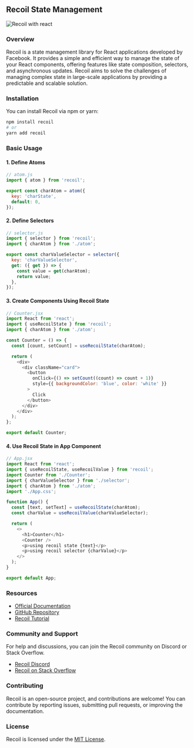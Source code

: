 ## Recoil State Management
![Recoil with react](https://th.bing.com/th/id/OIP.veejFWIyo52F36DNzMvgZgHaCn?rs=1&pid=ImgDetMain)
### Overview

Recoil is a state management library for React applications developed by Facebook. It provides a simple and efficient way to manage the state of your React components, offering features like state composition, selectors, and asynchronous updates. Recoil aims to solve the challenges of managing complex state in large-scale applications by providing a predictable and scalable solution.

### Installation

You can install Recoil via npm or yarn:

```bash
npm install recoil
# or
yarn add recoil
```

### Basic Usage

#### 1. Define Atoms

```javascript
// atom.js
import { atom } from 'recoil';

export const charAtom = atom({
  key: 'charState',
  default: 0,
});
```

#### 2. Define Selectors

```javascript
// selector.js
import { selector } from 'recoil';
import { charAtom } from './atom';

export const charValueSelector = selector({
  key: 'charValueSelector',
  get: ({ get }) => {
    const value = get(charAtom);
    return value;
  },
});
```

#### 3. Create Components Using Recoil State

```javascript
// Counter.jsx
import React from 'react';
import { useRecoilState } from 'recoil';
import { charAtom } from './atom';

const Counter = () => {
  const [count, setCount] = useRecoilState(charAtom);

  return (
    <div>
      <div className="card">
        <button
          onClick={() => setCount((count) => count + 1)}
          style={{ backgroundColor: 'blue', color: 'white' }}
        >
          Click
        </button>
      </div>
    </div>
  );
};

export default Counter;
```

#### 4. Use Recoil State in App Component

```javascript
// App.jsx
import React from 'react';
import { useRecoilState, useRecoilValue } from 'recoil';
import Counter from './Counter';
import { charValueSelector } from './selector';
import { charAtom } from './atom';
import './App.css';

function App() {
  const [text, setText] = useRecoilState(charAtom);
  const charValue = useRecoilValue(charValueSelector);

  return (
    <>
      <h1>Counter</h1>
      <Counter />
      <p>using recoil state {text}</p>
      <p>using recoil selector {charValue}</p>
    </>
  );
}

export default App;
```

### Resources

- [Official Documentation](https://recoiljs.org/)
- [GitHub Repository](https://github.com/facebookexperimental/Recoil)
- [Recoil Tutorial](https://recoiljs.org/docs/basic-tutorial/intro)

### Community and Support

For help and discussions, you can join the Recoil community on Discord or Stack Overflow.

- [Recoil Discord](https://discord.gg/recoil)
- [Recoil on Stack Overflow](https://stackoverflow.com/questions/tagged/recoil)

### Contributing

Recoil is an open-source project, and contributions are welcome! You can contribute by reporting issues, submitting pull requests, or improving the documentation.

### License

Recoil is licensed under the [MIT License](https://github.com/facebookexperimental/Recoil/blob/main/LICENSE).
